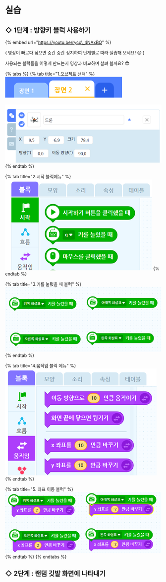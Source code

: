 # 실습

## ◇  1단계 : 방향키 블럭 사용하기

{% embed url="https://youtu.be/rycx\_4NAxBQ" %}

\( 영상이 빠르다 싶으면 중간 중간 정지하여 단계별로 따라 실습해 보세요! 😊 \)  


  
사용되는 블럭들을 어떻게 만드는지 영상과 비교하며 살펴 볼까요? 😎

{% tabs %}
{% tab title="1.오브젝트 선택" %}
![&#xC7A5;&#xBA74; 2&#xB97C; &#xC120;&#xD0DD;&#xD574; &#xC90D;&#xB2C8;&#xB2E4;! \(2&#xCC28;&#xC2DC; &#xC2E4;&#xC2B5;&#xC740; &#xC7A5;&#xBA74; 2&#xC5D0;&#xC11C; &#xC9C4;&#xD589;&#xB429;&#xB2C8;&#xB2E4;\)](../../.gitbook/assets/0.png)

![&#xB4DC;&#xB860; &#xC624;&#xBE0C;&#xC81D;&#xD2B8;&#xB97C; &#xC120;&#xD0DD;&#xD574; &#xC90D;&#xB2C8;&#xB2E4;! \(&#xB4DC;&#xB860;&#xACFC; &#xAD00;&#xB828;&#xB41C; &#xBE14;&#xB7ED; &#xCF54;&#xB529;&#xC740; &#xB4DC;&#xB860; &#xC624;&#xBE0C;&#xC81D;&#xD2B8;&#xB97C; &#xC120;&#xD0DD; &#xD6C4; &#xC9C4;&#xD589;!\)](../../.gitbook/assets/1%20%281%29.png)
{% endtab %}

{% tab title="2.시작 블럭메뉴" %}
![&#xBE14;&#xB7ED; &#xBA54;&#xB274; &#xC911; &#xC81C;&#xC77C; &#xCC98;&#xC74C; &#xC2DC;&#xC791; &#xBE14;&#xB7ED; &#xBA54;&#xB274;&#xB97C; &#xC120;&#xD0DD;&#xD574; &#xC90D;&#xB2C8;&#xB2E4;](../../.gitbook/assets/2%20%281%29.png)
{% endtab %}

{% tab title="3.키를 눌렀을 때 블럭" %}
![&#xD0A4;&#xB97C; &#xB20C;&#xB800;&#xC744; &#xB54C; &#xBE14;&#xB7ED;&#xC744; &#xAC00;&#xC838;&#xC640; &#xC704;,&#xC544;&#xB798;,&#xC624;&#xB978;&#xCABD;,&#xC67C;&#xCABD; 4&#xAC1C;&#xB85C; &#xB9CC;&#xB4E4;&#xC5B4; &#xC90D;&#xB2C8;&#xB2E4;](../../.gitbook/assets/3.png)
{% endtab %}

{% tab title="4.움직임 블럭 메뉴" %}
![&#xC2DC;&#xC791;, &#xD750;&#xB984; &#xBC11;&#xC5D0; &#xC788;&#xB294; &#xC6C0;&#xC9C1;&#xC784; &#xBE14;&#xB7ED; &#xBA54;&#xB274;&#xB97C; &#xC120;&#xD0DD; &#xD569;&#xB2C8;&#xB2E4;](../../.gitbook/assets/4.png)
{% endtab %}

{% tab title="5. 좌표 이동 블럭" %}
![&#xD0A4;&#xB97C; &#xB20C;&#xB800;&#xC744; &#xB54C; &#xBE14;&#xB7ED; &#xC544;&#xB798;&#xC5D0; x,y &#xC88C;&#xD45C; &#xBE14;&#xB7ED;&#xC744; &#xC22B;&#xC790;&#xB97C; &#xBC14;&#xAFB8;&#xC5B4; &#xB123;&#xC5B4; &#xC90D;&#xB2C8;&#xB2E4; ](../../.gitbook/assets/5.png)
{% endtab %}
{% endtabs %}

## ◇  2단계 : 랜덤 깃발 화면에 나타내기




